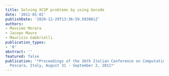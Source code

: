```yaml
---
title: Solving XCSP problems by using Gecode
date: '2011-01-01'
publishDate: '2020-12-29T13:36:59.593081Z'
authors:
- Massimo Morara
- Jacopo Mauro
- Maurizio Gabbrielli
publication_types:
- '0'
abstract: ''
featured: false
publication: '*Proceedings of the 26th Italian Conference on Computational Logic,
  Pescara, Italy, August 31 - September 2, 2011*'
---
```


